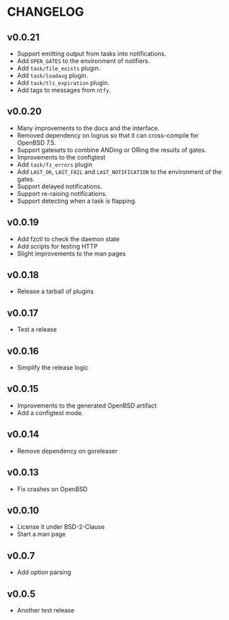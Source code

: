 # CHANGELOG

## v0.0.21

- Support emitting output from tasks into notifications.
- Add `OPEN_GATES` to the environment of notifiers.
- Add `task/file_exists` plugin.
- Add `task/loadavg` plugin.
- Add `task/tls_expiration` plugin.
- Add tags to messages from `ntfy`.

## v0.0.20

- Many improvements to the docs and the interface.
- Removed dependency on logrus so that it can cross-compile for OpenBSD 7.5.
- Support gatesets to combine ANDing or ORing the results of gates.
- Improvements to the configtest
- Add `task/fz_errors` plugin
- Add `LAST_OK`, `LAST_FAIL` and `LAST_NOTIFICATION` to the environment of the gates.
- Support delayed notifications.
- Support re-raising notifications.
- Support detecting when a task is flapping.

## v0.0.19

- Add fzctl to check the daemon state
- Add scripts for testing HTTP
- Slight improvements to the man pages

## v0.0.18

- Release a tarball of plugins

## v0.0.17

- Test a release

## v0.0.16

- Simplify the release logic

## v0.0.15

- Improvements to the generated OpenBSD artifact
- Add a configtest mode.

## v0.0.14

- Remove dependency on goreleaser

## v0.0.13

- Fix crashes on OpenBSD

## v0.0.10

- License it under BSD-2-Clause
- Start a man page

## v0.0.7

- Add option parsing

## v0.0.5

- Another test release
